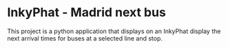 # InkyPhat - Madrid next bus

This project is a python application that displays on an InkyPhat display
the next arrival times for buses at a selected line and stop.